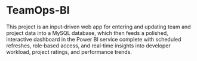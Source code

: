 # TeamOps-BI
This project is an input‑driven web app for entering and updating team and project data into a MySQL database, which then feeds a polished, interactive dashboard in the Power BI service complete with scheduled refreshes, role‑based access, and real‑time insights into developer workload, project ratings, and performance trends.
